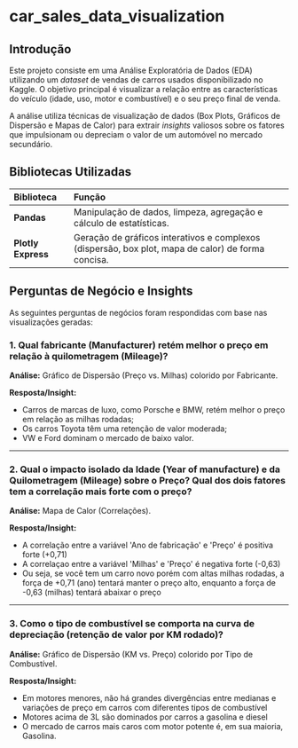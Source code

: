 # car_sales_data_visualization

## Introdução

Este projeto consiste em uma Análise Exploratória de Dados (EDA) utilizando um *dataset* de vendas de carros usados disponibilizado no Kaggle. O objetivo principal é visualizar a relação entre as características do veículo (idade, uso, motor e combustível) e o seu preço final de venda.

A análise utiliza técnicas de visualização de dados (Box Plots, Gráficos de Dispersão e Mapas de Calor) para extrair *insights* valiosos sobre os fatores que impulsionam ou depreciam o valor de um automóvel no mercado secundário.

## Bibliotecas Utilizadas

| Biblioteca | Função |
| :--- | :--- |
| **Pandas** | Manipulação de dados, limpeza, agregação e cálculo de estatísticas. |
| **Plotly Express** | Geração de gráficos interativos e complexos (dispersão, box plot, mapa de calor) de forma concisa. |

## Perguntas de Negócio e Insights

As seguintes perguntas de negócios foram respondidas com base nas visualizações geradas:

### 1. Qual fabricante (Manufacturer) retém melhor o preço em relação à quilometragem (Mileage)?

**Análise:** Gráfico de Dispersão (Preço vs. Milhas) colorido por Fabricante.

**Resposta/Insight:**
* Carros de marcas de luxo, como Porsche e BMW, retém melhor o preço em relação as milhas rodadas;
* Os carros Toyota têm uma retenção de valor moderada;
* VW e Ford dominam o mercado de baixo valor.

---

### 2. Qual o impacto isolado da Idade (Year of manufacture) e da Quilometragem (Mileage) sobre o Preço? Qual dos dois fatores tem a correlação mais forte com o preço?

**Análise:** Mapa de Calor (Correlações).

**Resposta/Insight:**
* A correlação entre a variável 'Ano de fabricação' e 'Preço' é positiva forte (+0,71)
* A correlaçao entre a variável 'Milhas' e 'Preço' é negativa forte (-0,63)
* Ou seja, se você tem um carro novo porém com altas milhas rodadas, a força de +0,71 (ano) tentará manter o preço alto, enquanto a força de -0,63 (milhas) tentará abaixar o preço

---

### 3. Como o tipo de combustível se comporta na curva de depreciação (retenção de valor por KM rodado)?

**Análise:** Gráfico de Dispersão (KM vs. Preço) colorido por Tipo de Combustível.

**Resposta/Insight:**
* Em motores menores, não há grandes divergências entre medianas e variações de preço em carros com diferentes tipos de combustível
* Motores acima de 3L são dominados por carros a gasolina e diesel
* O mercado de carros mais caros com motor potente é, em sua maioria, Gasolina.
